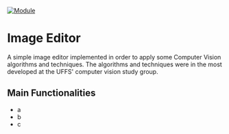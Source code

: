 [![Module](https://img.shields.io/badge/module-opencvjs-orange.svg?style=flat
)](https://docs.opencv.org/3.4/df/df7/tutorial_js_table_of_contents_setup.html "OpecvJS Tutorials")

# Image Editor

A simple image editor implemented in order to apply some Computer Vision algorithms and techniques.
The algorithms and techniques were in the most developed at the UFFS' computer vision study group.

## Main Functionalities

- a
- b
- c
